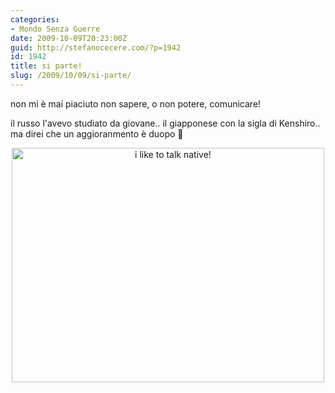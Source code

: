 ```yaml
---
categories:
- Mondo Senza Guerre
date: 2009-10-09T20:23:00Z
guid: http://stefanocecere.com/?p=1942
id: 1942
title: si parte!
slug: /2009/10/09/si-parte/
---
```


non mi è mai piaciuto non sapere, o non potere, comunicare!

il russo l'avevo studiato da giovane.. il giapponese con la sigla di Kenshiro.. ma direi che un aggioranmento è duopo 🙂 

<div style="text-align:center">
  <img src="http://farm4.static.flickr.com/3449/3996230066_dbabed935c.jpg" alt="i like to talk native!" border="0" width="500" height="375" />
</div>

</a>